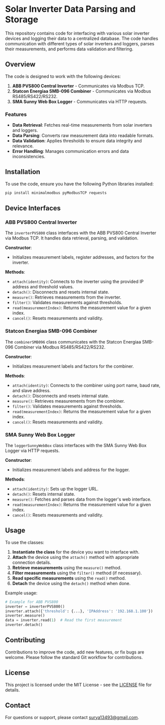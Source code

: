 # Solar Inverter Data Parsing and Storage

This repository contains code for interfacing with various solar inverter devices and logging their data to a centralized database. The code handles communication with different types of solar inverters and loggers, parses their measurements, and performs data validation and filtering. 

## Overview

The code is designed to work with the following devices:
1. **ABB PVS800 Central Inverter** - Communicates via Modbus TCP.
2. **Statcon Energiaa SMB-096 Combiner** - Communicates via Modbus RS485/RS422/RS232.
3. **SMA Sunny Web Box Logger** - Communicates via HTTP requests.

### Features

- **Data Retrieval**: Fetches real-time measurements from solar inverters and loggers.
- **Data Parsing**: Converts raw measurement data into readable formats.
- **Data Validation**: Applies thresholds to ensure data integrity and relevance.
- **Error Handling**: Manages communication errors and data inconsistencies.

## Installation

To use the code, ensure you have the following Python libraries installed:

```bash
pip install minimalmodbus pyModbusTCP requests
```

## Device Interfaces

### ABB PVS800 Central Inverter

The `inverterPVS800` class interfaces with the ABB PVS800 Central Inverter via Modbus TCP. It handles data retrieval, parsing, and validation.

**Constructor**:
- Initializes measurement labels, register addresses, and factors for the inverter.

**Methods**:
- `attach(identity)`: Connects to the inverter using the provided IP address and threshold values.
- `detach()`: Disconnects and resets internal state.
- `measure()`: Retrieves measurements from the inverter.
- `filter()`: Validates measurements against thresholds.
- `read(measurementIndex)`: Returns the measurement value for a given index.
- `cancel()`: Resets measurements and validity.

### Statcon Energiaa SMB-096 Combiner

The `combinerSMB096` class communicates with the Statcon Energiaa SMB-096 Combiner via Modbus RS485/RS422/RS232.

**Constructor**:
- Initializes measurement labels and factors for the combiner.

**Methods**:
- `attach(identity)`: Connects to the combiner using port name, baud rate, and slave address.
- `detach()`: Disconnects and resets internal state.
- `measure()`: Retrieves measurements from the combiner.
- `filter()`: Validates measurements against thresholds.
- `read(measurementIndex)`: Returns the measurement value for a given index.
- `cancel()`: Resets measurements and validity.

### SMA Sunny Web Box Logger

The `loggerSunnyWebBox` class interfaces with the SMA Sunny Web Box Logger via HTTP requests.

**Constructor**:
- Initializes measurement labels and address for the logger.

**Methods**:
- `attach(identity)`: Sets up the logger URL.
- `detach()`: Resets internal state.
- `measure()`: Fetches and parses data from the logger's web interface.
- `read(measurementIndex)`: Returns the measurement value for a given index.
- `cancel()`: Resets measurements and validity.

## Usage

To use the classes:

1. **Instantiate the class** for the device you want to interface with.
2. **Attach** the device using the `attach()` method with appropriate connection details.
3. **Retrieve measurements** using the `measure()` method.
4. **Filter measurements** using the `filter()` method (if necessary).
5. **Read specific measurements** using the `read()` method.
6. **Detach** the device using the `detach()` method when done.

Example usage:

```python
# Example for ABB PVS800
inverter = inverterPVS800()
inverter.attach({'threshold': {...}, 'IPAddress': '192.168.1.100'})
inverter.measure()
data = inverter.read(1)  # Read the first measurement
inverter.detach()
```

## Contributing

Contributions to improve the code, add new features, or fix bugs are welcome. Please follow the standard Git workflow for contributions.

## License

This project is licensed under the MIT License - see the [LICENSE](LICENSE) file for details.

## Contact

For questions or support, please contact [surya13493@gmail.com](mailto:surya13493@gmail.com).